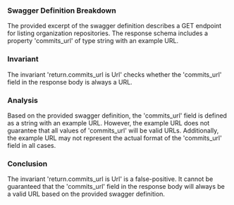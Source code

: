 ### Swagger Definition Breakdown

The provided excerpt of the swagger definition describes a GET endpoint for listing organization repositories. The response schema includes a property 'commits_url' of type string with an example URL.

### Invariant

The invariant 'return.commits_url is Url' checks whether the 'commits_url' field in the response body is always a URL.

### Analysis

Based on the provided swagger definition, the 'commits_url' field is defined as a string with an example URL. However, the example URL does not guarantee that all values of 'commits_url' will be valid URLs. Additionally, the example URL may not represent the actual format of the 'commits_url' field in all cases.

### Conclusion

The invariant 'return.commits_url is Url' is a false-positive. It cannot be guaranteed that the 'commits_url' field in the response body will always be a valid URL based on the provided swagger definition.
